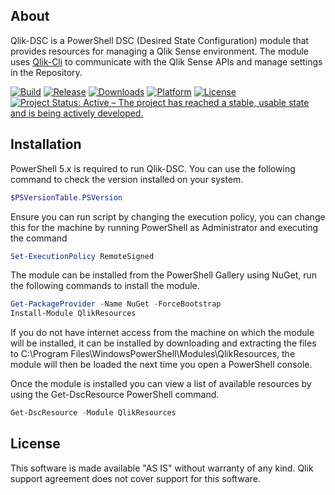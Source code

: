 ## About

Qlik-DSC is a PowerShell DSC (Desired State Configuration) module that provides resources for managing a Qlik Sense environment. The module uses [Qlik-Cli](https://github.com/ahaydon/Qlik-CLI-Windows) to communicate with the Qlik Sense APIs and manage settings in the Repository.

[![Build](https://img.shields.io/circleci/project/github/ahaydon/Qlik-DSC/master.svg)](https://circleci.com/gh/ahaydon/Qlik-DSC)
[![Release](https://img.shields.io/powershellgallery/v/QlikResources.svg?label=release)](https://www.powershellgallery.com/packages/QlikResources)
[![Downloads](https://img.shields.io/powershellgallery/dt/QlikResources.svg?color=blue)](https://www.powershellgallery.com/packages/QlikResources)
[![Platform](https://img.shields.io/powershellgallery/p/qlikresources)](https://www.powershellgallery.com/packages/QlikResources)
[![License](https://img.shields.io/github/license/ahaydon/Qlik-DSC.svg)](https://github.com/ahaydon/Qlik-DSC/blob/master/LICENSE)
[![Project Status: Active – The project has reached a stable, usable state and is being actively developed.](https://www.repostatus.org/badges/latest/active.svg)](https://www.repostatus.org/#active)

## Installation

PowerShell 5.x is required to run Qlik-DSC. You can use the following command to check the version installed on your system.

```powershell
$PSVersionTable.PSVersion
```

Ensure you can run script by changing the execution policy, you can change this for the machine by running PowerShell as Administrator and executing the command

```powershell
Set-ExecutionPolicy RemoteSigned
```

The module can be installed from the PowerShell Gallery using NuGet, run the following commands to install the module.

```powershell
Get-PackageProvider -Name NuGet -ForceBootstrap
Install-Module QlikResources
```

If you do not have internet access from the machine on which the module will be installed, it can be installed by downloading and extracting the files to C:\Program Files\WindowsPowerShell\Modules\QlikResources\, the module will then be loaded the next time you open a PowerShell console.

Once the module is installed you can view a list of available resources by using the Get-DscResource PowerShell command.

```powershell
Get-DscResource -Module QlikResources
```

## License

This software is made available "AS IS" without warranty of any kind. Qlik support agreement does not cover support for this software.
